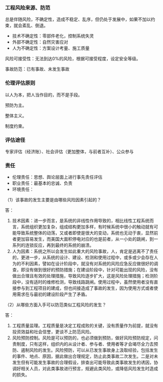 ### 工程风险来源、防范

总是伴随风险，不确定性，造成不稳定、乱序，但仍处于发展中，如果不加以约束，就会紊乱、倒退。

- 技术不确定性：零部件老化，控制系统失灵
- 外部不确定性：自然灾害应对
- 人为不确定性：方案设计考量、施工质量

风险可接受性：无法到达0%的风险，根据可接受程度，设定安全等级。

事故防范：已有事故、未发生事故

### 伦理评估原则

以人为本，把人当作目的，而不是手段。

预防为主。

整体主义。

制度约束。

### 评估途径

专家评估（经济账）、社会评估（更加整体，与前者互补）、公众参与

### 责任

- 伦理责任：思想、舆论层面上进行事先责任评估
- 职业责任：最基本的忠诚、负责
- 环境责任：



（1）该事故的发生主要是由哪些风险因素引起的？

答：

1. 技术因素：进一步而言，是系统的非线性作用导致的，相比线性工程系统而言，系统组织更加复杂，组成结构更加多样，有时候系统中很小的触动就有可能导致系统整体的动荡，又或者即使是很大的变动，系统也无动于衷，显然前者更加容易发生，而美国大面积停电对应的也是前者，从一小处的跳闸，到一系列的连锁反应，再到最终的系统的崩溃。
2. 人为因素：系统之所以会发生如此重大的风险事故，人，肯定是逃离不了责任的，更进一步，从系统的设计、建设、检测和使用过程中，或多或少会存在人为的不利因素，譬如在设计阶段中，就没有对系统的风险应急反应做很好的调查，即没有做到很好的预防措施；在建设阶段中，针对可能出现的风险，没有做出合理且有效的处理措施，导致风险逐步扩大，这是风险处理措施；检测阶段中，没有适时的维修检测，导致线路跳闸。使用过程中，虽然使用者没有直接参与到工程项目的建成，但也间接造成了事故的发生，因为使用方式或者使用需求在与最初的建设阶段产生了矛盾。

（2）从哪些方面入手可以防范类似工程风险的发生？

答：

1. 工程质量监理。工程质量是决定工程成败的关键，没有质量作为前提，就没有投资效益和社会信誉，更谈不上防范风险。
2. 风险预防控制。风险是可以预防的，也必须做到预防，做好风险预防规定，问责制度，只有这样，组织内的从设计者、参与者、使用者等才会竭尽全力去预防、遏制风险的发生。风险预防，可以从已发生事故身上汲取经验，包括发生的事件、地点、原因，据此做出合理规定，防止此类事故二次发生。二是对未发生但有可能发生事故的合理假设，排查出可能导致此类事故发生的诱因，协调好相关人员，对此类事故进行预言，规避此类风险，或降低风险发生时造成的损失。